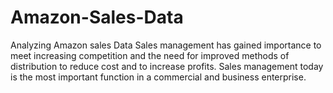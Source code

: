 # Amazon-Sales-Data
Analyzing Amazon sales Data
Sales management has gained importance to meet increasing competition and the need
for improved methods of distribution to reduce cost and to increase profits. Sales
management today is the most important function in a commercial and business
enterprise.
